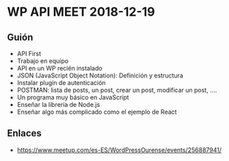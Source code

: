 
# WP API MEET 2018-12-19

## Guión

- API First
- Trabajo en equipo
- API en un WP recién instalado
- JSON (JavaScript Object Notation): Definición y estructura
- Instalar plugin de autenticación
- POSTMAN: lista de posts, un post, crear un post, modificar un post, ....
- Un programa muy básico en JavaScript
- Enseñar la librería de Node.js
- Enseñar algo más complicado como el ejemplo de React

## Enlaces

- https://www.meetup.com/es-ES/WordPressOurense/events/256887941/